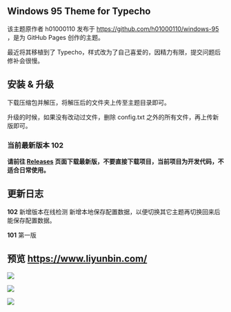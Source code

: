 ## Windows 95 Theme for Typecho

该主题原作者 h01000110 发布于 https://github.com/h01000110/windows-95 ，是为 GitHub Pages 创作的主题。

最近将其移植到了 Typecho，样式改为了自己喜爱的，因精力有限，提交问题后修补会很慢。

## 安装 & 升级

下载压缩包并解压，将解压后的文件夹上传至主题目录即可。

升级的时候，如果没有改动过文件，删除 config.txt 之外的所有文件，再上传新版即可。

### 当前最新版本 102

**请前往 [Releases](https://github.com/vitoland/win95-Theme-for-Typecho/releases) 页面下载最新版，不要直接下载项目，当前项目为开发代码，不适合日常使用。**

## 更新日志

**102**
新增版本在线检测
新增本地保存配置数据，以便切换其它主题再切换回来后能保存配置数据。

**101**
第一版

## 预览 https://www.liyunbin.com/

![](https://raw.githubusercontent.com/vitoland/win95-Theme-for-Typecho/master/screenshot.png)

![](https://raw.githubusercontent.com/vitoland/win95-Theme-for-Typecho/master/2.png)

![](https://raw.githubusercontent.com/vitoland/win95-Theme-for-Typecho/master/3.png)
